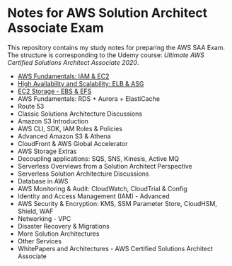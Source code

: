 # Notes for AWS Solution Architect Associate Exam

This repository contains my study notes for preparing the AWS SAA Exam. The structure is corresponding to the Udemy course: *Ultimate AWS Certified Solutions Architect Associate 2020*.

- [AWS Fundamentals: IAM & EC2](./AWS_Fundamentals__IAM_and_EC2.md)
- [High Availability and Scalability: ELB & ASG](./High_Availability_and_Scalability__ELB_and_ASG.md)
- [EC2 Storage - EBS & EFS](./EC2_Storage__EBS_and_EFS.md)
- AWS Fundamentals: RDS + Aurora + ElastiCache
- Route 53
- Classic Solutions Architecture Discussions
- Amazon S3 Introduction
- AWS CLI, SDK, IAM Roles & Policies
- Advanced Amazon S3 & Athena
- CloudFront & AWS Global Accelerator
- AWS Storage Extras
- Decoupling applications: SQS, SNS, Kinesis, Active MQ
- Serverless Overviews from a Solution Architect Perspective
- Serverless Solution Architecture Discussions
- Database in AWS
- AWS Monitoring & Audit: CloudWatch, CloudTrial & Config
- Identity and Access Management (IAM) - Advanced
- AWS Security & Encryption: KMS, SSM Parameter Store, CloudHSM, Shield, WAF
- Networking - VPC
- Disaster Recovery & Migrations
- More Solution Architectures
- Other Services
- WhitePapers and Architectures - AWS Certified Solutions Architect Associate
